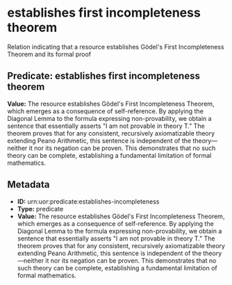 # establishes first incompleteness theorem

Relation indicating that a resource establishes Gödel's First Incompleteness Theorem and its formal proof

## Predicate: establishes first incompleteness theorem

**Value:** The resource establishes Gödel's First Incompleteness Theorem, which emerges as a consequence of self-reference. By applying the Diagonal Lemma to the formula expressing non-provability, we obtain a sentence that essentially asserts "I am not provable in theory T." The theorem proves that for any consistent, recursively axiomatizable theory extending Peano Arithmetic, this sentence is independent of the theory—neither it nor its negation can be proven. This demonstrates that no such theory can be complete, establishing a fundamental limitation of formal mathematics.

## Metadata

- **ID:** urn:uor:predicate:establishes-incompleteness
- **Type:** predicate
- **Value:** The resource establishes Gödel's First Incompleteness Theorem, which emerges as a consequence of self-reference. By applying the Diagonal Lemma to the formula expressing non-provability, we obtain a sentence that essentially asserts "I am not provable in theory T." The theorem proves that for any consistent, recursively axiomatizable theory extending Peano Arithmetic, this sentence is independent of the theory—neither it nor its negation can be proven. This demonstrates that no such theory can be complete, establishing a fundamental limitation of formal mathematics.
